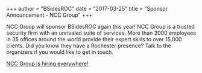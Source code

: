 +++
author = "BSidesROC"
date = "2017-03-25"
title = "Sponsor Announcement - NCC Group"
+++

NCC Group will sponsor BSidesROC again this year! NCC Group is a trusted security firm with an unrivaled suite of services. More than 2000 employees in 35 offices around the world provide their expert skills to over 15,000 clients. Did you know they have a Rochester presence? Talk to the organizers if you would like to get in touch.

[NCC Group is hiring everywhere!](https://www.nccgroup.trust/us/about-us/careers/)

